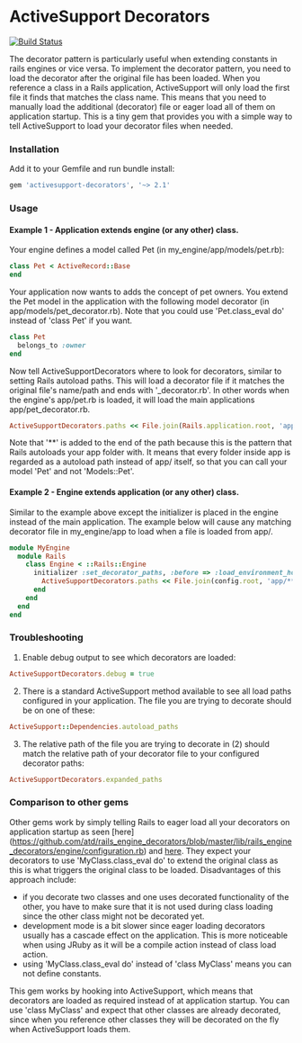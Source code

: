 ActiveSupport Decorators
========================

[![Build Status](https://travis-ci.org/EPI-USE-Labs/activesupport-decorators.svg?branch=master)](https://travis-ci.org/EPI-USE-Labs/activesupport-decorators)

The decorator pattern is particularly useful when extending constants in rails engines or vice versa.  To implement
the decorator pattern, you need to load the decorator after the original file has been loaded.  When you reference a
class in a Rails application, ActiveSupport will only load the first file it finds that matches the class name.  This
means that you need to manually load the additional (decorator) file or eager load all of them on application startup.
This is a tiny gem that provides you with a simple way to tell ActiveSupport to load your decorator files when needed.

### Installation

Add it to your Gemfile and run bundle install:

```Ruby
gem 'activesupport-decorators', '~> 2.1'
```

### Usage

#### Example 1 - Application extends engine (or any other) class.

Your engine defines a model called Pet (in my_engine/app/models/pet.rb):

```Ruby
class Pet < ActiveRecord::Base
end
```

Your application now wants to adds the concept of pet owners.  You extend the Pet model in the application with the
following model decorator (in app/models/pet_decorator.rb).  Note that you could use 'Pet.class_eval do' instead
of 'class Pet' if you want.

```Ruby
class Pet
  belongs_to :owner
end
```

Now tell ActiveSupportDecorators where to look for decorators, similar to setting Rails autoload paths.  This will load
a decorator file if it matches the original file's name/path and ends with '_decorator.rb'.  In other words when the
engine's app/pet.rb is loaded, it will load the main applications app/pet_decorator.rb.

```Ruby
ActiveSupportDecorators.paths << File.join(Rails.application.root, 'app/**')
```

Note that '**' is added to the end of the path because this is the pattern that Rails autoloads your app folder with.
It means that every folder inside app is regarded as a autoload path instead of app/ itself, so that you can call your
model 'Pet' and not 'Models::Pet'.

#### Example 2 - Engine extends application (or any other) class.

Similar to the example above except the initializer is placed in the engine instead of the main application. The example
below will cause any matching decorator file in my_engine/app to load when a file is loaded from app/.

```Ruby
module MyEngine
  module Rails
    class Engine < ::Rails::Engine
      initializer :set_decorator_paths, :before => :load_environment_hook do |app|
        ActiveSupportDecorators.paths << File.join(config.root, 'app/**')
      end
    end
  end
end
```

### Troubleshooting

1) Enable debug output to see which decorators are loaded:

```Ruby
ActiveSupportDecorators.debug = true
```

2) There is a standard ActiveSupport method available to see all load paths configured in your application.  The file you
are trying to decorate should be on one of these:

```Ruby
ActiveSupport::Dependencies.autoload_paths
```

3) The relative path of the file you are trying to decorate in (2) should match the relative path of your decorator file
to your configured decorator paths:

```Ruby
ActiveSupportDecorators.expanded_paths
```

### Comparison to other gems

Other gems work by simply telling Rails to eager load all your decorators on application startup as seen [here]
(https://github.com/atd/rails_engine_decorators/blob/master/lib/rails_engine_decorators/engine/configuration.rb) and
[here](https://github.com/parndt/decorators/blob/master/lib/decorators/railtie.rb).  They expect your decorators to use
'MyClass.class_eval do' to extend the original class as this is what triggers the original class to be loaded.
Disadvantages of this approach include:
* if you decorate two classes and one uses decorated functionality of the other, you have to make sure that it is not
  used during class loading since the other class might not be decorated yet.
* development mode is a bit slower since eager loading decorators usually has a cascade effect on the application.
  This is more noticeable when using JRuby as it will be a compile action instead of class load action.
* using 'MyClass.class_eval do' instead of 'class MyClass' means you can not define constants.

This gem works by hooking into ActiveSupport, which means that decorators are loaded as required instead of at
application startup.  You can use 'class MyClass' and expect that other classes are already decorated, since when you
reference other classes they will be decorated on the fly when ActiveSupport loads them.
